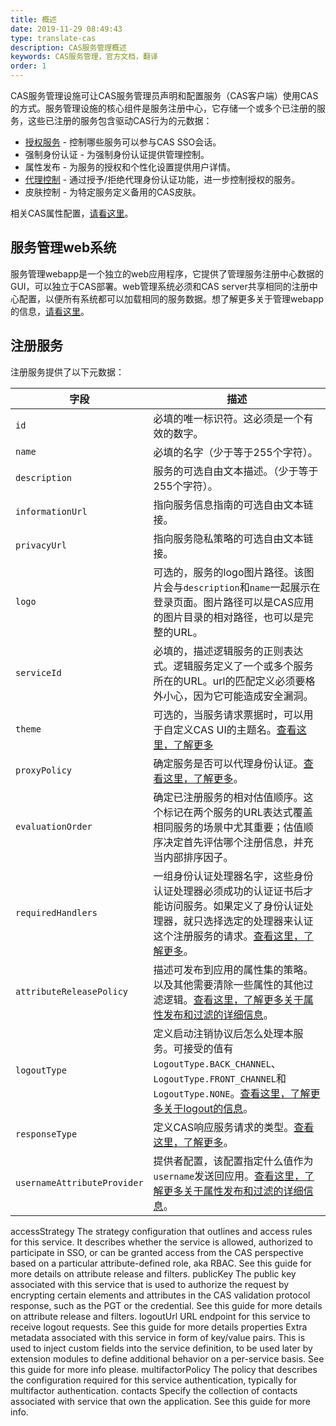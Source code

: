 ```yaml
---
title: 概述
date: 2019-11-29 08:49:43
type: translate-cas
description: CAS服务管理概述
keywords: CAS服务管理，官方文档，翻译
order: 1
---
```


CAS服务管理设施可让CAS服务管理员声明和配置服务（CAS客户端）使用CAS的方式。服务管理设施的核心组件是服务注册中心，它存储一个或多个已注册的服务，这些已注册的服务包含驱动CAS行为的元数据：

* [授权服务](services-access-strategy.html) - 控制哪些服务可以参与CAS SSO会话。
* 强制身份认证 - 为强制身份认证提供管理控制。
* 属性发布 - 为服务的授权和个性化设置提供用户详情。
* [代理控制](services-proxy-policy.html) - 通过授予/拒绝代理身份认证功能，进一步控制授权的服务。
* 皮肤控制 - 为特定服务定义备用的CAS皮肤。

相关CAS属性配置，[请看这里](https://apereo.github.io/cas/6.0.x/configuration/Configuration-Properties.html#service-registry)。

## 服务管理web系统
服务管理webapp是一个独立的web应用程序，它提供了管理服务注册中心数据的GUI，可以独立于CAS部署。web管理系统必须和CAS server共享相同的注册中心配置，以便所有系统都可以加载相同的服务数据。想了解更多关于管理webapp的信息，[请看这里](../cas-management/overview.html)。

## 注册服务
注册服务提供了以下元数据：

字段 | 描述
--- | --- 
`id` | 必填的唯一标识符。这必须是一个有效的数字。
`name` | 必填的名字（少于等于255个字符）。
`description` | 服务的可选自由文本描述。（少于等于255个字符）。
`informationUrl` | 指向服务信息指南的可选自由文本链接。
`privacyUrl` | 指向服务隐私策略的可选自由文本链接。
`logo` | 可选的，服务的logo图片路径。该图片会与`description`和`name`一起展示在登录页面。图片路径可以是CAS应用的图片目录的相对路径，也可以是完整的URL。
`serviceId` | 必填的，描述逻辑服务的正则表达式。逻辑服务定义了一个或多个服务所在的URL。url的匹配定义必须要格外小心，因为它可能造成安全漏洞。
`theme` | 可选的，当服务请求票据时，可以用于自定义CAS UI的主题名。[查看这里，了解更多](https://apereo.github.io/cas/6.0.x/ux/User-Interface-Customization.html)
`proxyPolicy` | 确定服务是否可以代理身份认证。[查看这里，了解更多](services-proxy-policy.html)。
`evaluationOrder` | 确定已注册服务的相对估值顺序。这个标记在两个服务的URL表达式覆盖相同服务的场景中尤其重要；估值顺序决定首先评估哪个注册信息，并充当内部排序因子。
`requiredHandlers` | 一组身份认证处理器名字，这些身份认证处理器必须成功的认证证书后才能访问服务。如果定义了身份认证处理器，就只选择选定的处理器来认证这个注册服务的请求。[查看这里，了解更多](services-required-auth.html)。
`attributeReleasePolicy` | 描述可发布到应用的属性集的策略。以及其他需要清除一些属性的其他过滤逻辑。[查看这里，了解更多关于属性发布和过滤的详细信息](https://apereo.github.io/cas/6.0.x/integration/Attribute-Release.html)。
`logoutType` | 定义启动注销协议后怎么处理本服务。可接受的值有`LogoutType.BACK_CHANNEL`、`LogoutType.FRONT_CHANNEL`和`LogoutType.NONE`。[查看这里，了解更多关于logout的信息](https://apereo.github.io/cas/6.0.x/installation/Logout-Single-Signout.html)。
`responseType` | 定义CAS响应服务请求的类型。[查看这里，了解更多](services-response-type.html)。
`usernameAttributeProvider` | 提供者配置，该配置指定什么值作为`username`发送回应用。[查看这里，了解更多关于属性发布和过滤的详细信息](https://apereo.github.io/cas/6.0.x/integration/Attribute-Release.html)。


accessStrategy	The strategy configuration that outlines and access rules for this service. It describes whether the service is allowed, authorized to participate in SSO, or can be granted access from the CAS perspective based on a particular attribute-defined role, aka RBAC. See this guide for more details on attribute release and filters.
publicKey	The public key associated with this service that is used to authorize the request by encrypting certain elements and attributes in the CAS validation protocol response, such as the PGT or the credential. See this guide for more details on attribute release and filters.
logoutUrl	URL endpoint for this service to receive logout requests. See this guide for more details
properties	Extra metadata associated with this service in form of key/value pairs. This is used to inject custom fields into the service definition, to be used later by extension modules to define additional behavior on a per-service basis. See this guide for more info please.
multifactorPolicy	The policy that describes the configuration required for this service authentication, typically for multifactor authentication.
contacts	Specify the collection of contacts associated with service that own the application. See this guide for more info.
